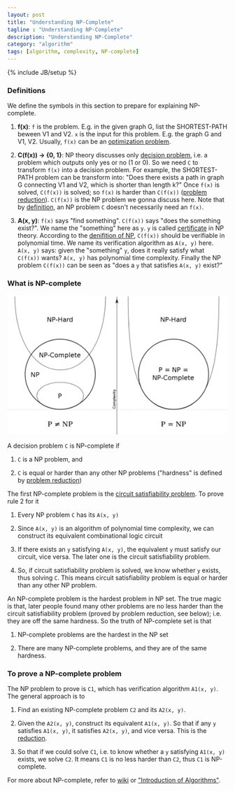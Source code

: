 ```yaml
---
layout: post
title: "Understanding NP-Complete"
tagline : "Understanding NP-Complete"
description: "Understanding NP-Complete"
category: "algorithm"
tags: [algorithm, complexity, NP-complete]
---
```

{% include JB/setup %}

### Definitions

We define the symbols in this section to prepare for explaining NP-complete.

  1. __f(x)__: `f` is the problem. E.g. in the given graph G, list the SHORTEST-PATH beween V1 and V2. `x` is the input for this problem. E.g. the graph G and V1, V2. Usually, `f(x)` can be an [optimization problem](https://en.wikipedia.org/wiki/Optimization_problem).


  2. __C(f(x)) -> {0, 1}__: NP theory discusses only [decision problem](https://en.wikipedia.org/wiki/Decision_problem), i.e. a problem which outputs only yes or no (1 or 0). So we need `C` to transform `f(x)` into a decision problem. For example, the SHORTEST-PATH problem can be transform into: "Does there exists a path in graph G connecting V1 and V2, which is shorter than length k?" Once `f(x)` is solved, `C(f(x))` is solved; so `f(x)` is harder than `C(f(x))` ([problem reduction](https://en.wikipedia.org/wiki/Many-one_reduction)). `C(f(x))` is the NP problem we gonna discuss here. Note that by [definition](https://en.wikipedia.org/wiki/NP_%28complexity%29), an NP problem `C` doesn't necessarily need an `f(x)`.


  3. __A(x, y)__: `f(x)` says "find something". `C(f(x))` says "does the something exist?". We name the "something" here as `y`. `y` is called [certificate](https://en.wikipedia.org/wiki/NP_%28complexity%29#Verifier-based_definition) in NP theory. According to the [denifition of NP](https://en.wikipedia.org/wiki/NP_%28complexity%29), `C(f(x))` should be verifiable in polynomial time. We name its verification algorithm as `A(x, y)` here. `A(x, y)` says: given the "something" `y`, does it really satisfy what `C(f(x))` wants? `A(x, y)` has polynomial time complexity. Finally the NP problem `C(f(x))` can be seen as "does a `y` that satisfies `A(x, y)` exist?"

### What is NP-complete

![Relationship of NP Problems](/images/np-relation.png "Relationship of NP Problems")

A decision problem `C` is NP-complete if

  1. `C` is a NP problem, and


  2. `C` is equal or harder than any other NP problems ("hardness" is defined by [problem reduction](https://en.wikipedia.org/wiki/Many-one_reduction))

The first NP-complete problem is the [circuit satisfiability problem](https://en.wikipedia.org/wiki/Circuit_satisfiability_problem). To prove rule 2 for it

  1. Every NP problem `C` has its `A(x, y)`


  2. Since `A(x, y)` is an algorithm of polynomial time complexity, we can construct its equivalent combinational logic circuit


  3. If there exists an `y` satisfying `A(x, y)`, the equivalent `y` must satisfy our circuit, vice versa. The later one is the circuit satisfiability problem.


  4. So, if circuit satisfiability problem is solved, we know whether `y` exists, thus solving `C`. This means circuit satisfiability problem is equal or harder than any other NP problem.

An NP-complete problem is the hardest problem in NP set. The true magic is that, later people found many other problems are no less harder than the circuit satisfiability problem (proved by problem reduction, see below); i.e. they are off the same hardness. So the truth of NP-complete set is that

  1. NP-complete problems are the hardest in the NP set


  2. There are many NP-complete problems, and they are of the same hardness. 

### To prove a NP-complete problem

The NP problem to prove is `C1`, which has verification algorithm `A1(x, y)`. The general approach is to

  1. Find an existing NP-complete problem `C2` and its `A2(x, y)`.


  2. Given the `A2(x, y)`, construct its equivalent `A1(x, y)`. So that if any `y` satisfies `A1(x, y)`, it satisfies `A2(x, y)`, and vice versa. This is the [reduction](https://en.wikipedia.org/wiki/Reduction_(complexity)).


  3. So that if we could solve `C1`, i.e. to know whether a `y` satisfying `A1(x, y)` exists, we solve `C2`. It means `C1` is no less harder than `C2`, thus `C1` is NP-complete.

For more about NP-complete, refer to [wiki](https://en.wikipedia.org/wiki/NP-complete) or ["Introduction of Algorithms"](http://book.douban.com/subject/1885170/).